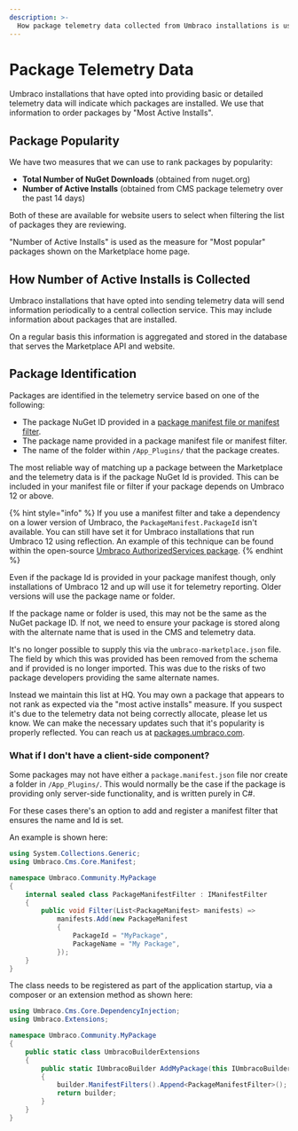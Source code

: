 ```yaml
---
description: >-
  How package telemetry data collected from Umbraco installations is used to order packages
---
```


# Package Telemetry Data

Umbraco installations that have opted into providing basic or detailed telemetry data will indicate which packages are installed. We use that information to order packages by "Most Active Installs".

## Package Popularity

We have two measures that we can use to rank packages by popularity:

- **Total Number of NuGet Downloads** (obtained from nuget.org)
- **Number of Active Installs** (obtained from CMS package telemetry over the past 14 days)

Both of these are available for website users to select when filtering the list of packages they are reviewing.

"Number of Active Installs" is used as the measure for "Most popular" packages shown on the Marketplace home page.

## How Number of Active Installs is Collected

Umbraco installations that have opted into sending telemetry data will send information periodically to a central collection service. This may include information about packages that are installed.

On a regular basis this information is aggregated and stored in the database that serves the Marketplace API and website.

## Package Identification

Packages are identified in the telemetry service based on one of the following:

- The package NuGet ID provided in a [package manifest file or manifest filter](https://docs.umbraco.com/umbraco-cms/extending/property-editors/package-manifest).
- The package name provided in a package manifest file or manifest filter.
- The name of the folder within `/App_Plugins/` that the package creates.

The most reliable way of matching up a package between the Marketplace and the telemetry data is if the package NuGet Id is provided. This can be included in your manifest file or filter if your package depends on Umbraco 12 or above.

{% hint style="info" %}
If you use a manifest filter and take a dependency on a lower version of Umbraco, the `PackageManifest.PackageId` isn't available. You can still have set it for Umbraco installations that run Umbraco 12 using reflection. An example of this technique can be found within the open-source [Umbraco AuthorizedServices package](https://github.com/umbraco/Umbraco.AuthorizedServices/blob/287f284662d16cd9ae7218bae6512c7d86b36563/src/Umbraco.AuthorizedServices/Manifests/AuthorizedServicesManifestFilter.cs#L30).
{% endhint %}

Even if the package Id is provided in your package manifest though, only installations of Umbraco 12 and up will use it for telemetry reporting.  Older versions will use the package name or folder.

If the package name or folder is used, this may not be the same as the NuGet package ID.  If not, we need to ensure your package is stored along with the alternate name that is used in the CMS and telemetry data.

It's no longer possible to supply this via the `umbraco-marketplace.json` file. The field by which this was provided has been removed from the schema and if provided is no longer imported. This was due to the risks of two package developers providing the same alternate names.

Instead we maintain this list at HQ. You may own a package that appears to not rank as expected via the "most active installs" measure. If you suspect it's due to the telemetry data not being correctly allocate, please let us know. We can make the necessary updates such that it's popularity is properly reflected. You can reach us at [packages.umbraco.com](mailto:packages.umbraco.com).

### What if I don't have a client-side component?

Some packages may not have either a `package.manifest.json` file nor create a folder in `/App_Plugins/`. This would normally be the case if the package is providing only server-side functionality, and is written purely in C#.

For these cases there's an option to add and register a manifest filter that ensures the name and Id is set.

An example is shown here:

```csharp
using System.Collections.Generic;
using Umbraco.Cms.Core.Manifest;

namespace Umbraco.Community.MyPackage
{
    internal sealed class PackageManifestFilter : IManifestFilter
    {
        public void Filter(List<PackageManifest> manifests) =>
            manifests.Add(new PackageManifest
            {
                PackageId = "MyPackage",
                PackageName = "My Package",
            });
    }
}
```

The class needs to be registered as part of the application startup, via a composer or an extension method as shown here:

```csharp
using Umbraco.Cms.Core.DependencyInjection;
using Umbraco.Extensions;

namespace Umbraco.Community.MyPackage
{
    public static class UmbracoBuilderExtensions
    {
        public static IUmbracoBuilder AddMyPackage(this IUmbracoBuilder builder)
        {
            builder.ManifestFilters().Append<PackageManifestFilter>();
            return builder;
        }
    }
}
```
